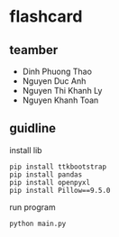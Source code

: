 # flashcard

## teamber

- Dinh Phuong Thao
- Nguyen Duc Anh
- Nguyen Thi Khanh Ly
- Nguyen Khanh Toan

## guidline

install lib
```
pip install ttkbootstrap
pip install pandas
pip install openpyxl
pip install Pillow==9.5.0
```

run program 
```
python main.py
```
